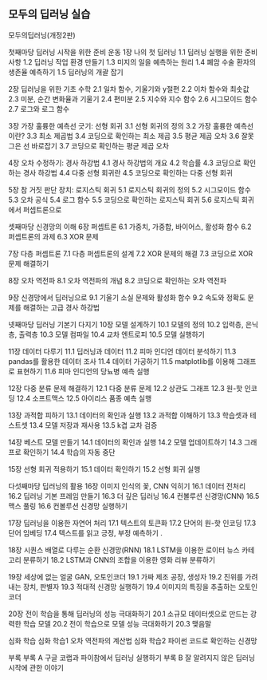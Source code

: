 ## 모두의 딥러닝 실습
모두의딥러닝(개정2판)

첫째마당 딥러닝 시작을 위한 준비 운동
1장 나의 첫 딥러닝
1.1 딥러닝 실행을 위한 준비 사항
1.2 딥러닝 작업 환경 만들기
1.3 미지의 일을 예측하는 원리
1.4 폐암 수술 환자의 생존율 예측하기
1.5 딥러닝의 개괄 잡기

2장 딥러닝을 위한 기초 수학
2.1 일차 함수, 기울기와 y절편
2.2 이차 함수와 최솟값
2.3 미분, 순간 변화율과 기울기
2.4 편미분
2.5 지수와 지수 함수
2.6 시그모이드 함수
2.7 로그와 로그 함수

3장 가장 훌륭한 예측선 긋기: 선형 회귀
3.1 선형 회귀의 정의
3.2 가장 훌륭한 예측선이란?
3.3 최소 제곱법
3.4 코딩으로 확인하는 최소 제곱
3.5 평균 제곱 오차
3.6 잘못 그은 선 바로잡기
3.7 코딩으로 확인하는 평균 제곱 오차

4장 오차 수정하기: 경사 하강법
4.1 경사 하강법의 개요
4.2 학습률
4.3 코딩으로 확인하는 경사 하강법
4.4 다중 선형 회귀란
4.5 코딩으로 확인하는 다중 선형 회귀

5장 참 거짓 판단 장치: 로지스틱 회귀
5.1 로지스틱 회귀의 정의
5.2 시그모이드 함수
5.3 오차 공식
5.4 로그 함수
5.5 코딩으로 확인하는 로지스틱 회귀
5.6 로지스틱 회귀에서 퍼셉트론으로

셋째마당 신경망의 이해
6장 퍼셉트론
6.1 가중치, 가중합, 바이어스, 활성화 함수
6.2 퍼셉트론의 과제
6.3 XOR 문제

7장 다층 퍼셉트론
7.1 다층 퍼셉트론의 설계
7.2 XOR 문제의 해결
7.3 코딩으로 XOR 문제 해결하기

8장 오차 역전파
8.1 오차 역전파의 개념
8.2 코딩으로 확인하는 오차 역전파

9장 신경망에서 딥러닝으로
9.1 기울기 소실 문제와 활성화 함수
9.2 속도와 정확도 문제를 해결하는 고급 경사 하강법

넷째마당 딥러닝 기본기 다지기
10장 모델 설계하기
10.1 모델의 정의
10.2 입력층, 은닉층, 출력층
10.3 모델 컴파일
10.4 교차 엔트로피
10.5 모델 실행하기

11장 데이터 다루기
11.1 딥러닝과 데이터
11.2 피마 인디언 데이터 분석하기
11.3 pandas를 활용한 데이터 조사
11.4 데이터 가공하기
11.5 matplotlib를 이용해 그래프로 표현하기
11.6 피마 인디언의 당뇨병 예측 실행

12장 다중 분류 문제 해결하기
12.1 다중 분류 문제
12.2 상관도 그래프
12.3 원-핫 인코딩
12.4 소프트맥스
12.5 아이리스 품종 예측 실행

13장 과적합 피하기
13.1 데이터의 확인과 실행
13.2 과적합 이해하기
13.3 학습셋과 테스트셋
13.4 모델 저장과 재사용
13.5 k겹 교차 검증

14장 베스트 모델 만들기
14.1 데이터의 확인과 실행
14.2 모델 업데이트하기
14.3 그래프로 확인하기
14.4 학습의 자동 중단

15장 선형 회귀 적용하기
15.1 데이터 확인하기
15.2 선형 회귀 실행

다섯째마당 딥러닝의 활용
16장 이미지 인식의 꽃, CNN 익히기
16.1 데이터 전처리
16.2 딥러닝 기본 프레임 만들기
16.3 더 깊은 딥러닝
16.4 컨볼루션 신경망(CNN)
16.5 맥스 풀링
16.6 컨볼루션 신경망 실행하기

17장 딥러닝을 이용한 자연어 처리
17.1 텍스트의 토큰화
17.2 단어의 원-핫 인코딩
17.3 단어 임베딩
17.4 텍스트를 읽고 긍정, 부정 예측하기 .

18장 시퀀스 배열로 다루는 순환 신경망(RNN)
18.1 LSTM을 이용한 로이터 뉴스 카테고리 분류하기
18.2 LSTM과 CNN의 조합을 이용한 영화 리뷰 분류하기

19장 세상에 없는 얼굴 GAN, 오토인코더
19.1 가짜 제조 공장, 생성자
19.2 진위를 가려내는 장치, 판별자
19.3 적대적 신경망 실행하기
19.4 이미지의 특징을 추출하는 오토인코더

20장 전이 학습을 통해 딥러닝의 성능 극대화하기
20.1 소규모 데이터셋으로 만드는 강력한 학습 모델
20.2 전이 학습으로 모델 성능 극대화하기
20.3 맺음말

심화 학습
심화 학습1 오차 역전파의 계산법
심화 학습2 파이썬 코드로 확인하는 신경망

부록
부록 A 구글 코랩과 파이참에서 딥러닝 실행하기
부록 B 잘 알려지지 않은 딥러닝 시작에 관한 이야기
